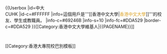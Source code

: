{{Userbox
  |id=中大<br>CUHK
  |id-c=#FFFFFF
  |info=這個用戶是'''[[香港中文大學|<span style="color:#DDA529;">香港中文大學</span>]]'''的校友、學生或教職員。
  |info-c=#69246B
  |info-s=10
  |info-fc=#DDA529
  |border-c=#DDA529
}}<includeonly>[[Category:香港中文大學維基人|{{PAGENAME}}]]</includeonly>
<noinclude>
<p style="clear: both; padding-top: 2em">
[[Category:香港大專院校巴別模板]]
</noinclude>